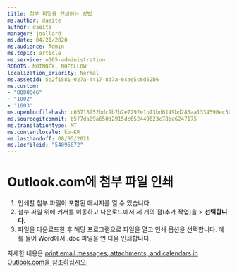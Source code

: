 ```yaml
---
title: 첨부 파일을 인쇄하는 방법
ms.author: daeite
author: daeite
manager: joallard
ms.date: 04/21/2020
ms.audience: Admin
ms.topic: article
ms.service: o365-administration
ROBOTS: NOINDEX, NOFOLLOW
localization_priority: Normal
ms.assetid: 5e2f1581-027a-4417-8d7a-6cae5c6d52b6
ms.custom:
- "8000046"
- "1002"
- "1003"
ms.openlocfilehash: c05718f52bdc9b7b2e7292e1b73bd6149bd285aa1334590ec507f422acd56a11
ms.sourcegitcommit: b5f7da89a650d2915dc652449623c78be6247175
ms.translationtype: MT
ms.contentlocale: ko-KR
ms.lasthandoff: 08/05/2021
ms.locfileid: "54095872"
---
```

# <a name="print-an-attachment-in-outlookcom"></a>Outlook.com에 첨부 파일 인쇄

1. 인쇄할 첨부 파일이 포함된 메시지를 열 수 있습니다.
2. 첨부 파일 위에 커서를 이동하고 다운로드에서 세 개의 점(추가 작업)을 > **선택합니다.**
3. 파일을 다운로드한 후 해당 프로그램으로 파일을 열고 인쇄 옵션을 선택합니다. 예를 들어 Word에서 .doc 파일을 연 다음 인쇄합니다.

자세한 내용은 [print email messages, attachments, and calendars in Outlook.com을 참조하십시오.](https://support.office.com/article/c835b8e5-b310-4cab-ac15-b6eb95149855?wt.mc_id=Office_Outlook_com_Alchemy)